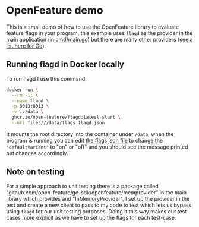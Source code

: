 # OpenFeature demo

This is a small demo of how to use the OpenFeature library to evaluate feature flags in your program, this example uses `flagd`  as the provider in the main application (in [cmd/main.go](./cmd/main.go)) but there are many other providers ([see a list here for Go](https://openfeature.dev/ecosystem?instant_search%5BrefinementList%5D%5Btype%5D%5B0%5D=Provider&instant_search%5BrefinementList%5D%5Btechnology%5D%5B0%5D=Go)).

## Running flagd in Docker locally

To run flagd I use this command:

```bash
docker run \
  --rm -it \
  --name flagd \
  -p 8013:8013 \
  -v .:/data \
  ghcr.io/open-feature/flagd:latest start \
  --uri file:///data/flags.flagd.json
```

It mounts the root directory into the container under `/data`, when the program is running you can edit [the flags json file](./flags.flagd.json) to change the `"defaultVariant"` to "on" or "off" and you should see the message printed out changes accordingly.

## Note on testing

For a simple approach to unit testing there is a package called "github.com/open-feature/go-sdk/openfeature/memprovider" in the main library which provides and "InMemoryProvider", I set up the provider in the test and create a new client to pass to my code to test which lets us bypass using `flagd` for our unit testing purposes. Doing it this way makes our test cases more explicit as we have to set up the flags for each test-case.
